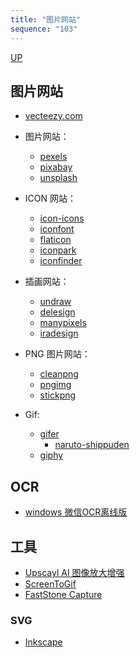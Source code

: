 ```yaml
---
title: "图片网站"
sequence: "103"
---
```


[UP](/res/res-index.html)


## 图片网站

- [vecteezy.com](https://www.vecteezy.com/)

- 图片网站：
    - [pexels](https://www.pexels.com/)
    - [pixabay](https://pixabay.com/)
    - [unsplash](https://unsplash.com/)
- ICON 网站：
    - [icon-icons](https://icon-icons.com/)
    - [iconfont](https://www.iconfont.cn/)
    - [flaticon](https://www.flaticon.com/)
    - [iconpark](https://iconpark.oceanengine.com/home)
    - [iconfinder](https://www.iconfinder.com/)
- 插画网站：
    - [undraw](https://undraw.co/illustrations)
    - [delesign](https://delesign.com/free-designs/graphics/)
    - [manypixels](https://www.manypixels.co/gallery)
    - [iradesign](https://iradesign.io/illustrations)


- PNG 图片网站：
    - [cleanpng](https://www.cleanpng.com/)
    - [pngimg](https://pngimg.com/)
    - [stickpng](https://www.stickpng.com/)
- Gif:
    - [gifer](https://gifer.com/)
        - [naruto-shippuden](https://gifer.com/en/gifs/naruto-shippuden)
    - [giphy](https://giphy.com/)

## OCR

- [windows 微信OCR离线版](https://www.52pojie.cn/thread-1996549-1-1.html)

## 工具

- [Upscayl AI 图像放大增强](https://foxirj.com/upscayl-win.html)
- [ScreenToGif](https://foxirj.com/screentogif.html)
- [FastStone Capture](https://foxirj.com/faststone-capture.html)

### SVG

- [Inkscape](https://inkscape.org/)
